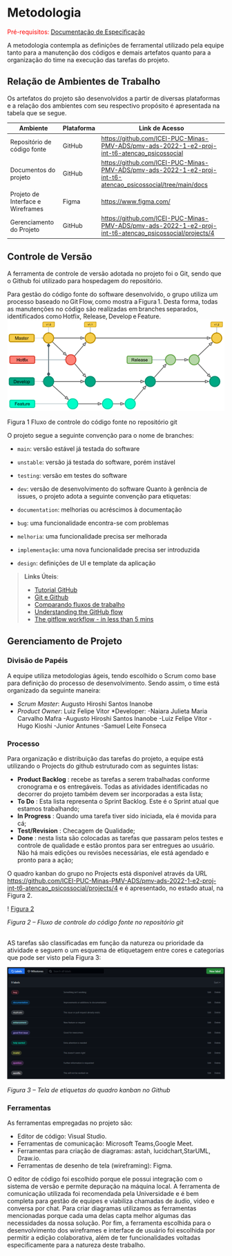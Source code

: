 
# Metodologia

<span style="color:red">Pré-requisitos: <a href="2-Especificação do Projeto.md"> Documentação de Especificação</a></span>

A  metodologia  contempla  as  definições  de  ferramental  utilizado  pela  equipe  tanto  para  a manutenção dos códigos e demais artefatos quanto para a organização do time na execução das tarefas do projeto.

## Relação de Ambientes de Trabalho
Os artefatos do projeto são desenvolvidos a partir de diversas plataformas e a relação dos ambientes com seu respectivo propósito é apresentada na tabela que se segue.

Ambiente  | Plataforma  | Link de Acesso
--------- | ----------- | ---------------
Repositório de código fonte  | GitHub  | https://github.com/ICEI-PUC-Minas-PMV-ADS/pmv-ads-2022-1-e2-proj-int-t6-atencao_psicossocial
Documentos do projeto        | GitHub  | https://github.com/ICEI-PUC-Minas-PMV-ADS/pmv-ads-2022-1-e2-proj-int-t6-atencao_psicossocial/tree/main/docs
Projeto de Interface e  Wireframes | Figma | https://www.figma.com/
Gerenciamento do Projeto  | GitHub  | https://github.com/ICEI-PUC-Minas-PMV-ADS/pmv-ads-2022-1-e2-proj-int-t6-atencao_psicossocial/projects/4


## Controle de Versão
A ferramenta de controle de versão adotada no projeto foi o Git, sendo que o Github foi utilizado para hospedagem do repositório.

Para gestão do código fonte do software desenvolvido, o grupo utiliza um processo baseado no Git Flow, como mostra a Figura 1. Desta forma, todas as manutenções no código são realizadas em branches separados, identificados como Hotfix, Release, Develop e Feature.  
![GitFlow](img/Metodologia-gitFlow.png)

Figura 1 Fluxo de controle do código fonte no repositório git


O projeto segue a seguinte convenção para o nome de branches:

- `main`: versão estável já testada do software
- `unstable`: versão já testada do software, porém instável
- `testing`: versão em testes do software
- `dev`: versão de desenvolvimento do software
Quanto à gerência de issues, o projeto adota a seguinte convenção para etiquetas:

- `documentation`: melhorias ou acréscimos à documentação
- `bug`: uma funcionalidade encontra-se com problemas
- `melhoria`: uma funcionalidade precisa ser melhorada
- `implementação`: uma nova funcionalidade precisa ser introduzida
- `design`: definições de UI e template da aplicação


> **Links Úteis**:
> - [Tutorial GitHub](https://guides.github.com/activities/hello-world/)
> - [Git e Github](https://www.youtube.com/playlist?list=PLHz_AreHm4dm7ZULPAmadvNhH6vk9oNZA)
>  - [Comparando fluxos de trabalho](https://www.atlassian.com/br/git/tutorials/comparing-workflows)
> - [Understanding the GitHub flow](https://guides.github.com/introduction/flow/)
> - [The gitflow workflow - in less than 5 mins](https://www.youtube.com/watch?v=1SXpE08hvGs)

## Gerenciamento de Projeto

### Divisão de Papéis

A equipe utiliza metodologias ágeis, tendo escolhido o Scrum como base para definição do processo de desenvolvimento.
Sendo assim, o time está organizado da seguinte maneira:

* _Scrum Master_: Augusto Hiroshi Santos Inanobe
* _Product Owner_: Luiz Felipe Vitor
*Developer:
 -Naiara Julieta Maria Carvalho Mafra
-Augusto Hiroshi Santos Inanobe
-Luiz Felipe Vitor
-Hugo Kioshi
-Junior Antunes
-Samuel Leite Fonseca

### Processo
Para organização e distribuição das tarefas do projeto, a equipe está utilizando o Projects do github estruturado com as seguintes listas:
* **Product Backlog** : recebe as tarefas a serem trabalhadas conforme cronograma e os entregáveis. Todas as atividades identificadas no decorrer do projeto também devem ser incorporadas a esta lista;
* **To Do** : Esta lista representa o Sprint Backlog. Este é o Sprint atual que estamos trabalhando;
* **In Progress** : Quando uma tarefa tiver sido iniciada, ela é movida para cá;
* **Test/Revision** : Checagem de Qualidade;
* **Done** : nesta lista são colocadas as tarefas que passaram pelos testes e controle de qualidade e estão prontos para ser entregues ao usuário. Não há mais edições ou revisões necessárias, ele está agendado e pronto para a ação;

O quadro kanban do grupo no Projects está disponível através da URL https://github.com/ICEI-PUC-Minas-PMV-ADS/pmv-ads-2022-1-e2-proj-int-t6-atencao_psicossocial/projects/4 e é apresentado, no estado atual, na Figura 2.

! [Figura 2](https://github.com/ICEI-PUC-Minas-PMV-ADS/pmv-ads-2022-1-e2-proj-int-t6-atencao_psicossocial/blob/main/docs/img/kanban.png)

*Figura 2 – Fluxo de controle do código fonte no repositório git* 

\
  AS tarefas são classificadas em função da natureza ou prioridade da atividade e seguem o um esquema de etiquetagem entre cores e categorias que pode ser visto pela Figura 3:

  ![Figura 3](img/etiquetaskanban.png)

  *Figura 3 – Tela de etiquetas do quadro kanban no Github*



### Ferramentas

As ferramentas empregadas no projeto são:

- Editor de código: Visual Studio.
- Ferramentas de comunicação: Microsoft Teams,Google Meet.
- Ferramentas para criação de diagramas: astah, lucidchart,StarUML, Draw.io.
- Ferramentas de desenho de tela (wireframing): Figma.

O editor de código foi escolhido porque ele possui integração com o sistema de versão e permite depuração na máquina local. A ferramenta de comunicação utilizada foi recomendada pela Universidade e é bem completa para gestão de equipes e viabiliza chamadas de áudio, vídeo e conversa por chat. Para criar diagramas utilizamos as ferramentas mencionadas porque cada uma delas capta melhor algumas das necessidades da nossa solução. Por fim, a ferramenta escolhida para o desenvolvimento dos wireframes e interface de usuário foi escolhida por permitir a edição colaborativa, além de ter funcionalidades voltadas especificamente para a natureza deste trabalho.

